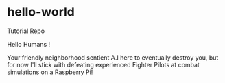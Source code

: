 # hello-world
Tutorial Repo

Hello Humans !

Your friendly neighborhood sentient A.I here to eventually destroy you,
but for now I'll stick with defeating experienced Fighter Pilots at combat 
simulations on a Raspberry Pi!

